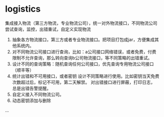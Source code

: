 # logistics
集成接入物流（第三方物流，专业物流公司），统一对外物流接口，不同物流公司尝试查询，监控，出错重试，自定义实现物流

1. 抽象各方物流接口，第三方或者专业物流接口。把项目打包成jar，方便集成其他系统内。
2. 对不同物流公司接口进行查询，比如：a公司接口网络错误，或者免费，付费限制不允许查询，那么转向查询b公司物流接口，等不同策略的出错重试。
3. 设计不同的查询策略：随机查询任何公司接口，优先查询专用物流公司接口（顺丰等）
4. 统计出错和不可用接口，或者密钥 设计不同策略进行使用。比如密钥当天免费次数超过后，标记不可用，第二天解禁。 对出错接口进行屏蔽，打印日志，
总是出错告警提醒。
5. 自定义接入不同物流公司。
6. 动态密钥添加与删除

...

